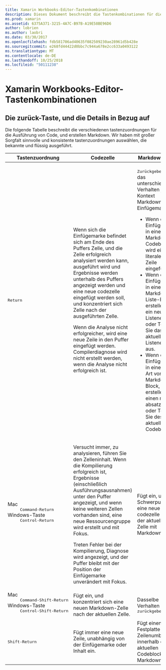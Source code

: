 ```yaml
---
title: Xamarin Workbooks-Editor-Tastenkombinationen
description: Dieses Dokument beschreibt die Tastenkombinationen für die Verwendung in der Xamarin Workbooks-Editor. Insbesondere überprüft er verschiedene Möglichkeiten, die die Return-Taste verwendet wird.
ms.prod: xamarin
ms.assetid: 6375A371-3215-4A7C-B97B-A19E58BE96D6
author: lobrien
ms.author: laobri
ms.date: 03/30/2017
ms.openlocfilehash: fdb581706ad40635f082509230ae28961d5b428e
ms.sourcegitcommit: e268fd44422d0bbc7c944a678e2cc633a0493122
ms.translationtype: MT
ms.contentlocale: de-DE
ms.lasthandoff: 10/25/2018
ms.locfileid: "50111238"
---
```

# <a name="xamarin-workbooks-editor-keyboard-shortcuts"></a>Xamarin Workbooks-Editor-Tastenkombinationen

## <a name="the-return-key-and-its-nuances"></a>Die zurück-Taste, und die Details in Bezug auf

Die folgende Tabelle beschreibt die verschiedenen tastenzuordnungen für die Ausführung von Code, und erstellen Markdown. Wir haben mit großer Sorgfalt sinnvolle und konsistente tastenzuordnungen auswählen, die bekannte und flüssig ausgeführt.

|Tastenzuordnung|Codezelle|Markdown-Zelle|
|--- |--- |--- |
|<kbd>Return</kbd>|<p>Wenn sich die Einfügemarke befindet sich am Ende des Puffers Zelle, und die Zelle erfolgreich analysiert werden kann, ausgeführt wird und Ergebnisse werden unterhalb des Puffers angezeigt werden und eine neue codezelle eingefügt werden soll, und konzentriert sich Zelle nach der ausgeführten Zelle.</p><p>Wenn die Analyse nicht erfolgreicher, wird eine neue Zeile in den Puffer eingefügt werden. Compilerdiagnose wird nicht erstellt werden, wenn die Analyse nicht erfolgreich ist.</p>|<p><kbd>Zurückgeben</kbd> ist das unterschiedliches Verhalten je nach Kontext Markdown, an der Einfügemarke.</p><ul><li>Wenn die Einfügemarke in einem Markdown-Codeblock, wird eine literale neue Zeile eingefügt.</li><li>Wenn die Einfügemarke in einem Markdown-Liste-Block, erstellen Sie ein neues Listenelement, oder Teilen Sie das aktuelle Listenelement aus.</li><li>Wenn die Einfügemarke in eine andere Art von Markdown-Block, erstellen Sie einen neuen absatzblock, oder Teilen Sie des aktuellen Codeblocks.</li></ul>|
|<dl><dt>Mac</dt><dd><kbd>Command‑Return</kbd></dd><dt>Windows-Taste</dt><dd><kbd>Control‑Return</kbd></dd></dl>|<p>Versucht immer, zu analysieren, führen Sie den Zelleninhalt. Wenn die Kompilierung erfolgreich ist, Ergebnisse (einschließlich Ausführungsausnahmen) unter den Puffer angezeigt, und wenn keine weiteren Zellen vorhanden sind, eine neue Ressourcengruppe wird erstellt und mit Fokus.</p><p>Treten Fehler bei der Kompilierung, Diagnose wird angezeigt, und der Puffer bleibt mit der Position der Einfügemarke unverändert mit Fokus.</p>|Fügt ein, und der Schwerpunkt liegt eine neue codezelle nach der aktuellen Zelle mit Markdown.|
|<dl><dt>Mac</dt><dd><kbd>Command‑Shift‑Return</kbd><dd><dt>Windows-Taste</dt><dd><kbd>Control‑Shift‑Return</kbd></dd></dl>|Fügt ein, und konzentriert sich eine neuen Markdown-Zelle nach der aktuellen Zelle.|Dasselbe Verhalten wie <kbd>zurückgeben</kbd>|
|<kbd>Shift‑Return</kbd>|Fügt immer eine neue Zeile, unabhängig von der Einfügemarke oder Inhalt ein.|Fügt einen Festplatte Zeilenumbruch innerhalb des aktuellen Codeblocks mit Markdown.|
